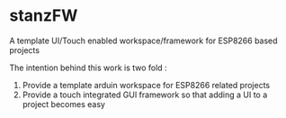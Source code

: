 # stanzFW
A template UI/Touch enabled workspace/framework for ESP8266 based projects

The intention behind this work is two fold :

1) Provide a template arduin workspace for ESP8266 related projects
2) Provide a touch integrated GUI framework so that adding a UI to a project becomes easy
